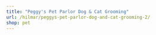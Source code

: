 ```yaml
---
title: "Peggy's Pet Parlor Dog & Cat Grooming"
url: /hilmar/peggys-pet-parlor-dog-and-cat-grooming-2/
shop: pet
---
```


